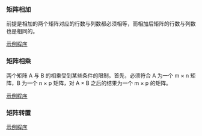 
### 矩阵相加

前提是相加的两个矩阵对应的行数与列数都必须相等，而相加后矩阵的行数与列数也是相同的。

[示例程序](t/op_add.c)

### 矩阵相乘

两个矩阵 A 与 B 的相乘受到某些条件的限制。首先，必须符合 A 为一个 m × n 矩阵，B 为一个 n × p 矩阵，对 A × B 之后的结果为一个 m × p 的矩阵。

[示例程序](t/op_multi.c)

### 矩阵转置

[示例程序](t/op_trans.c)

